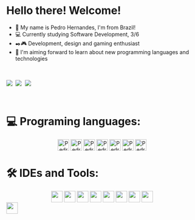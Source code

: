 # Hello there! Welcome!
- 👋 My name is Pedro Hernandes, I'm from Brazil! 
- 💻 Currently studying Software Development, 3/6
- ✒️🎮 Development, design and gaming enthusiast
- 🚀 I'm aiming forward to learn about new programming languages and technologies

<br><br>
<kbd align="center">
 <img src="https://github-readme-streak-stats-five-lac.vercel.app?user=pedro-ls-hernandes&theme=midnight-purple&card_width=1000&stroke=393f48&border=white"/>
 <img src="https://github-readme-stats.vercel.app/api?username=pedro-ls-hernandes&show_icons=true&theme=midnight-purple&stroke=393f48&border=white"/>
 <img src="https://github-readme-stats.vercel.app/api/top-langs/?username=pedro-ls-hernandes&theme=midnight-purple&stroke=393f48&border=white&hide_progress=true)"/>
</kbd>

  <div><br>
    <h1>💻 Programing languages:</h1>
     <div align="center" >
      <img align="center" alt="Pedro-HTML" height="30" widht="40" src="https://img.shields.io/badge/HTML5-black?style=for-the-badge&logo=html5&logoColor=9745F5&border=9745F5">
      <img align="center" alt="Pedro-CSS" height="30" widht="40" src="https://img.shields.io/badge/CSS3-black?style=for-the-badge&logo=css3&logoColor=9745F5">
      <img align="center" alt="Pedro-PHP" height="30" widht="40" src="https://img.shields.io/badge/PHP-black?style=for-the-badge&logo=php&logoColor=9745F5">
      <img align="center" alt="Pedro-JS" height="30" widht="40" src="https://img.shields.io/badge/JavaScript-black?style=for-the-badge&logo=javascript&logoColor=9745F5">
      <img align="center" alt="Pedro-MySQL" height="30" widht="40" src="https://img.shields.io/badge/MySQL-black?style=for-the-badge&logo=mysql&logoColor=9745F5">
      <img align="center" alt="Pedro-C#" height="30" widht="40" src="https://img.shields.io/badge/C%23-black?style=for-the-badge&logo=c-sharp&logoColor=9745F5">
      <img align="center" alt="Pedro-MongoDB" height="30" widht="40" src="https://img.shields.io/badge/MongoDB-black?style=for-the-badge&logo=mongodb&logoColor=9745F5">
     </div>
  </div>
  
  <div>
    <h1>🛠️ IDEs and Tools:</h1>
     <div align="center" >
      <img align="center" alt="" height="30" widht="40" src="https://img.shields.io/badge/Visual_Studio-black?style=for-the-badge&logo=visual%20studio&logoColor=9745F5">
      <img align="center" alt="" height="30" widht="40" src="https://img.shields.io/badge/Visual_Studio_Code-black?style=for-the-badge&logo=visual%20studio%20code&logoColor=9745F5">
      <img align="center" alt="" height="30" widht="40" src="https://img.shields.io/badge/Inkscape-black?style=for-the-badge&logo=Inkscape&logoColor=9745F5">
      <img align="center" alt="" height="30" widht="40" src="https://img.shields.io/badge/gimp-black?style=for-the-badge&logo=gimp&logoColor=9745F5">
      <img align="center" alt="" height="30" widht="40" src="https://img.shields.io/badge/Figma-black?style=for-the-badge&logo=figma&logoColor=9745F5">
      <img align="center" alt="" height="30" widht="40" src="https://img.shields.io/badge/Canva-black.svg?&style=for-the-badge&logo=Canva&logoColor=9745F5">
      <img align="center" alt="" height="30" widht="40" src="https://img.shields.io/badge/Trello-black?style=for-the-badge&logo=trello&logoColor=9745F5">
      <img align="center" alt="" height="30" widht="40" src="https://img.shields.io/badge/Miro-black?style=for-the-badge&logo=Miro&logoColor=9745F5">
     </div>
  </div>
</body>

<img align="center" alt="" height="30" widht="40" src="">
